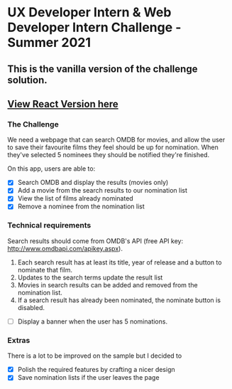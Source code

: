 # UX Developer Intern & Web Developer Intern Challenge - Summer 2021
## This is the vanilla version of the challenge solution. 
[View React Version here](https://asoluka.github.io/shoppies-react/)
---


### The Challenge
We need a webpage that can search OMDB for movies, and allow the user to save their favourite films they feel should be up for nomination. When they've selected 5 nominees they should be notified they're finished.

On this app, users are able to:
- [x] Search OMDB and display the results (movies only)
- [x] Add a movie from the search results to our nomination list
- [x] View the list of films already nominated
- [x] Remove a nominee from the nomination list

### Technical requirements
Search results should come from OMDB's API (free API key: http://www.omdbapi.com/apikey.aspx).
1. Each search result has at least its title, year of release and a button to nominate that film.
2. Updates to the search terms update the result list
3. Movies in search results can be added and removed from the nomination list.
4. If a search result has already been nominated, the nominate button is disabled.
- [ ] Display a banner when the user has 5 nominations.


### Extras
There is a lot to be improved on the sample but I decided to
- [x] Polish the required features by crafting a nicer design
- [x] Save nomination lists if the user leaves the page
